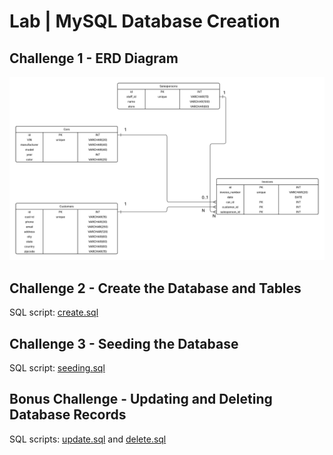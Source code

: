 # Lab | MySQL Database Creation

## Challenge 1 - ERD Diagram
![ERD Diagram](erd.png)

## Challenge 2 - Create the Database and Tables
SQL script: [create.sql](create.sql)

## Challenge 3 - Seeding the Database
SQL script: [seeding.sql](seeding.sql)

## Bonus Challenge - Updating and Deleting Database Records
SQL scripts: [update.sql](update.sql) and [delete.sql](delete.sql)


